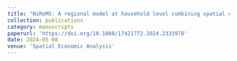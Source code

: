 ```yaml
---
title: "NiReMS: A regional model at household level combining spatial econometrics with dynamic microsimulation"
collection: publications
category: manuscripts
paperurl: 'https://doi.org/10.1080/17421772.2024.2333978'
date: 2024-05-08
venue: 'Spatial Economic Analysis'
---
```

